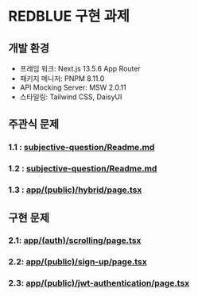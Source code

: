 # REDBLUE 구현 과제

## 개발 환경

-   프레임 워크: Next.js 13.5.6 App Router
-   패키지 메니저: PNPM 8.11.0
-   API Mocking Server: MSW 2.0.11
-   스타일링: Tailwind CSS, DaisyUI

## 주관식 문제

### 1.1 : [subjective-question/Readme.md](subjective-question/README.md)

### 1.2 : [subjective-question/Readme.md](subjective-question/README.md)

### 1.3 : [app/(public)/hybrid/page.tsx](<app/(public)/hybrid/page.tsx>)

## 구현 문제

### 2.1: [app/(auth)/scrolling/page.tsx](<app/(auth)/scrolling/page.tsx>)

### 2.2: [app/(public)/sign-up/page.tsx](<app/(public)/sign-up/page.tsx>)

### 2.3: [app/(public)/jwt-authentication/page.tsx](<app/(public)/jwt-authentication/page.tsx>)
